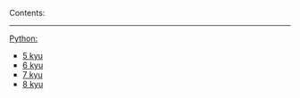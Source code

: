 Contents:

---

<a href="https://github.com/RandyR0zz/Codewars/tree/main/Python">Python:</a>

<ul type="square">
  <li><a href="https://github.com/RandyR0zz/Codewars/tree/main/Python/5_kyu">5 kyu</a></li>
  <li><a href="https://github.com/RandyR0zz/Codewars/tree/main/Python/6_kyu">6 kyu</a></li>
  <li><a href="https://github.com/RandyR0zz/Codewars/tree/main/Python/7_kyu">7 kyu</a></li>
  <li><a href="https://github.com/RandyR0zz/Codewars/tree/main/Python/8_kyu">8 kyu</a></li>
</ul>
